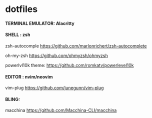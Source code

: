 # dotfiles


#### TERMINAL EMULATOR: Alacritty


#### SHELL : zsh


zsh-autocomple https://github.com/marlonrichert/zsh-autocomplete

oh-my-zsh https://github.com/ohmyzsh/ohmyzsh

powerlvl10k theme: https://github.com/romkatv/powerlevel10k

#### EDITOR : nvim/neovim


vim-plug https://github.com/junegunn/vim-plug

#### BLING: 


macchina https://github.com/Macchina-CLI/macchina
